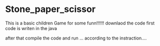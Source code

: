 # Stone_paper_scissor
This is a basic children Game for some funn!!!!!!
downlaod the code first code is writen in the java

after that compile the code and run ... 
according to the instraction....
